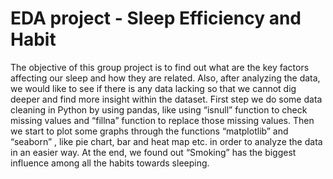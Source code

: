 # EDA project - Sleep Efficiency and Habit

The objective of this group project is to find out what are the key factors affecting our sleep and how they are related. Also, after analyzing the data,  we would like to see if there is any data lacking so that we cannot dig deeper and find more insight within the dataset.
First step we do some data cleaning  in Python by using pandas, like using “isnull” function  to check missing values and “fillna” function to replace those missing values.
Then we start to plot some graphs through the functions “matplotlib” and “seaborn” , like pie chart, bar and heat map etc. in order to analyze the data in an easier way.
At the end, we found out “Smoking” has the biggest influence among all the habits towards sleeping.
